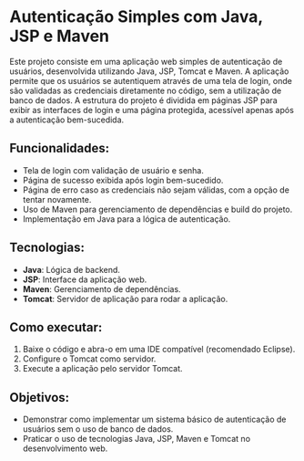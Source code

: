 # Autenticação Simples com Java, JSP e Maven

Este projeto consiste em uma aplicação web simples de autenticação de usuários, desenvolvida utilizando Java, JSP, Tomcat e Maven. A aplicação permite que os usuários se autentiquem através de uma tela de login, onde são validadas as credenciais diretamente no código, sem a utilização de banco de dados. A estrutura do projeto é dividida em páginas JSP para exibir as interfaces de login e uma página protegida, acessível apenas após a autenticação bem-sucedida.

## Funcionalidades:
- Tela de login com validação de usuário e senha.
- Página de sucesso exibida após login bem-sucedido.
- Página de erro caso as credenciais não sejam válidas, com a opção de tentar novamente.
- Uso de Maven para gerenciamento de dependências e build do projeto.
- Implementação em Java para a lógica de autenticação.

## Tecnologias:
- **Java**: Lógica de backend.
- **JSP**: Interface da aplicação web.
- **Maven**: Gerenciamento de dependências.
- **Tomcat**: Servidor de aplicação para rodar a aplicação.

## Como executar:
1. Baixe o código e abra-o em uma IDE compatível (recomendado Eclipse).
2. Configure o Tomcat como servidor.
3. Execute a aplicação pelo servidor Tomcat.

## Objetivos:
- Demonstrar como implementar um sistema básico de autenticação de usuários sem o uso de banco de dados.
- Praticar o uso de tecnologias Java, JSP, Maven e Tomcat no desenvolvimento web.

